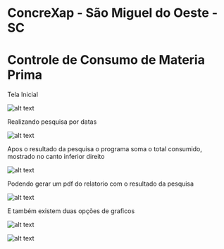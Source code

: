 # ConcreXap - São Miguel do Oeste - SC

# Controle de Consumo de Materia Prima
Tela Inicial

![alt text](https://raw.githubusercontent.com/LimaGabr/concrexapbalanca/main/1.png)

Realizando pesquisa por datas

![alt text](https://raw.githubusercontent.com/LimaGabr/concrexapbalanca/main/2.png)

Apos o resultado da pesquisa o programa soma o total consumido, mostrado no canto inferior direito

![alt text](https://raw.githubusercontent.com/LimaGabr/concrexapbalanca/main/3.png)

Podendo gerar um pdf do relatorio com o resultado da pesquisa

![alt text](https://raw.githubusercontent.com/LimaGabr/concrexapbalanca/main/4.png)

E também existem duas opções de graficos

![alt text](https://raw.githubusercontent.com/LimaGabr/concrexapbalanca/main/5.png)

![alt text](https://raw.githubusercontent.com/LimaGabr/concrexapbalanca/main/6.png)
